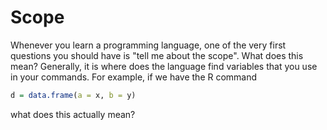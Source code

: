 # Scope

Whenever you learn a programming language, one
of the very first questions you should have is "tell me about the scope".
What does this mean? 
Generally, it is where does the language find variables that you use in your 
commands.
For example, if we have the R command 
```r
d = data.frame(a = x, b = y)
```
what does this actually mean?  
<!-- 
Let's consider this as a sentence and understand what the "nouns"
refer to.
-->

